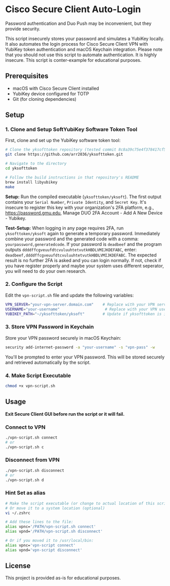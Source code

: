 # Cisco Secure Client Auto-Login

Password authentication and Duo Push may be inconvenient, but they provide security. 

This script insecurely stores your password and simulates a YubiKey locally. It also automates the login process for Cisco Secure Client VPN with YubiKey token authentication and macOS Keychain integration. Please note that you should not use this script to automate authentication. It is highly insecure. This script is conter-example for educational purposes. 

## Prerequisites

- macOS with Cisco Secure Client installed
- YubiKey device configured for TOTP
- Git (for cloning dependencies)

## Setup

### 1. Clone and Setup SoftYubiKey Software Token Tool

First, clone and set up the YubiKey software token tool:

```bash
# Clone the yksofttoken repository (tested commit 8c8a39c75e4f378417cf591795723a84a0fcdae0)
git clone https://github.com/arr2036/yksofttoken.git

# Navigate to the directory
cd yksofttoken

# Follow the build instructions in that repository's README
brew install libyubikey
make
```

**Setup:** Run the compiled executable (`yksofttoken/yksoft`). The first output contains your `Serial Number`, `Private Identity`, and `Secret Key`. It's insecure to register this key with your organization's 2FA platform, e.g., https://password.gmu.edu, Manage DUO 2FA Account - Add A New Device - Yubikey.

**Test-Setup:** When logging in any page requires 2FA, run `yksofttoken/yksoft` again to generate a temporary password. Immediately combine your password and the generated code with a comma: `yourpassword,generatedcode`. If your password is `deadbeef` and the program outputs `ddddffcgveuufdtcvuluuhtetvutkHBDLVMIJKDEFABC`, enter: `deadbeef,ddddffcgveuufdtcvuluuhtetvutkHBDLVMIJKDEFABC`. The expected result is no further 2FA is asked and you can login normally. If not, check if you have register properly and maybe your system uses different seperator, you will need to do your own research.

### 2. Configure the Script

Edit the `vpn-script.sh` file and update the following variables:

```bash
VPN_SERVER="your-vpn-server.domain.com"    # Replace with your VPN server address
USERNAME="your-username"                    # Replace with your VPN username
YUBIKEY_PATH="~/yksofttoken/yksoft"        # Update if yksofttoken is in different location
```

### 3. Store VPN Password in Keychain

Store your VPN password securely in macOS Keychain:

```bash
security add-internet-password -a "your-username" -s "vpn-pass" -w
```

You'll be prompted to enter your VPN password. This will be stored securely and retrieved automatically by the script.

### 4. Make Script Executable

```bash
chmod +x vpn-script.sh
```

## Usage

**Exit Secure Client GUI before run the script or it will fail.**

### Connect to VPN
```bash
./vpn-script.sh connect
# or
./vpn-script.sh c
```

### Disconnect from VPN
```bash
./vpn-script.sh disconnect
# or
./vpn-script.sh d
```

### Hint Set as alias
```bash
# Make the script executable (or change to actual location of this script)
# Or move it to a system location (optional)
vi ~/.zshrc

# Add these lines to the file:
alias vpnc='/PATH/vpn-script.sh connect'
alias vpnd='/PATH/vpn-script.sh disconnect'

# Or if you moved it to /usr/local/bin:
alias vpnc='vpn-script connect'
alias vpnd='vpn-script disconnect'
```


## License

This project is provided as-is for educational purposes.